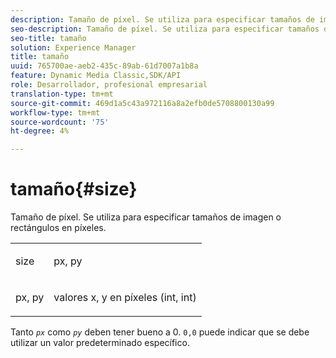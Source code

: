 ```yaml
---
description: Tamaño de píxel. Se utiliza para especificar tamaños de imagen o rectángulos en píxeles.
seo-description: Tamaño de píxel. Se utiliza para especificar tamaños de imagen o rectángulos en píxeles.
seo-title: tamaño
solution: Experience Manager
title: tamaño
uuid: 765700ae-aeb2-435c-89ab-61d7007a1b8a
feature: Dynamic Media Classic,SDK/API
role: Desarrollador, profesional empresarial
translation-type: tm+mt
source-git-commit: 469d1a5c43a972116a8a2efb0de5708800130a99
workflow-type: tm+mt
source-wordcount: '75'
ht-degree: 4%

---
```



# tamaño{#size}

Tamaño de píxel. Se utiliza para especificar tamaños de imagen o rectángulos en píxeles.

<table id="simpletable_06761BED6FF14C2A83745A78B10D3419"> 
 <tr class="strow"> 
  <td class="stentry"> <p><span class="codeph"> <span class="varname"> size</span> </span> </p> </td> 
  <td class="stentry"> <p><span class="codeph"> <span class="varname"> px, py</span> </span> </p></td> 
 </tr> 
 <tr class="strow"> 
  <td class="stentry"> <p><span class="codeph"> <span class="varname"> px, py</span> </span> </p></td> 
  <td class="stentry"> <p>valores x, y en píxeles (int, int) </p></td> 
 </tr> 
</table>

Tanto *`px`* como *`py`* deben tener bueno a 0. `0,0` puede indicar que se debe utilizar un valor predeterminado específico.

